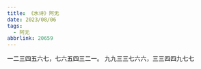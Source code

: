 ```yaml
---
title: 《水诗》阿无
date: 2023/08/06
tags:
  - 阿无
abbrlink: 20659
---
```

一二三四五六七，七六五四三二一。
九九三三七六六，三三四四九七七
